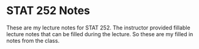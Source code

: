 # STAT 252 Notes

These are my lecture notes for STAT 252. The instructor provided fillable lecture notes that can be filled during the lecture. So these are my filled in notes from the class.
